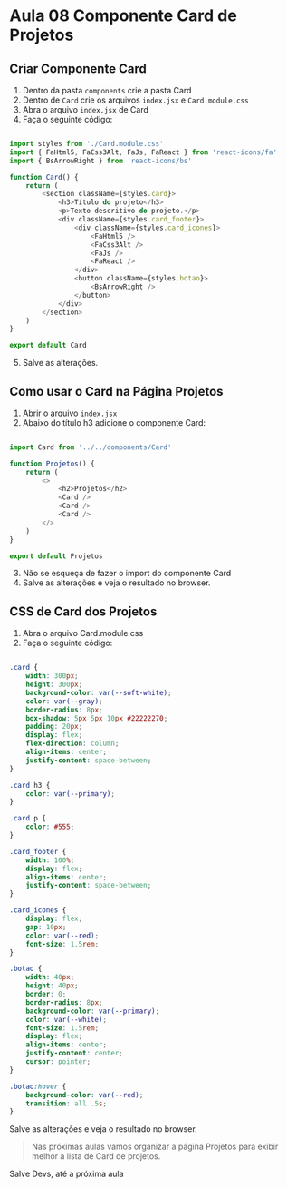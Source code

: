 # Aula 08 Componente Card de Projetos

## Criar Componente Card

1. Dentro da pasta `components` crie a pasta Card
2. Dentro de `Card` crie os arquivos `index.jsx` e `Card.module.css`
3. Abra o arquivo `index.jsx` de Card
4. Faça o seguinte código:

~~~javascript

import styles from './Card.module.css'
import { FaHtml5, FaCss3Alt, FaJs, FaReact } from 'react-icons/fa'
import { BsArrowRight } from 'react-icons/bs'

function Card() {
    return (
        <section className={styles.card}>
            <h3>Título do projeto</h3>
            <p>Texto descritivo do projeto.</p>
            <div className={styles.card_footer}>
                <div className={styles.card_icones}>
                    <FaHtml5 />
                    <FaCss3Alt />
                    <FaJs />
                    <FaReact />
                </div>
                <button className={styles.botao}>
                    <BsArrowRight />
                </button>
            </div>
        </section>
    )
}

export default Card

~~~

5. Salve as alterações.

## Como usar o Card na Página Projetos

1. Abrir o arquivo `index.jsx`
2. Abaixo do título h3 adicione o componente Card:

~~~javascript

import Card from '../../components/Card'

function Projetos() {
    return (
        <>
            <h2>Projetos</h2>
            <Card />
            <Card />
            <Card />
        </>
    )
}

export default Projetos

~~~
3. Não se esqueça de fazer o import do componente Card
4. Salve as alterações e veja o resultado no browser.


## CSS de Card dos Projetos

1. Abra o arquivo Card.module.css
2. Faça o seguinte código:

~~~css

.card {
    width: 300px;
    height: 300px;
    background-color: var(--soft-white);
    color: var(--gray);
    border-radius: 8px;
    box-shadow: 5px 5px 10px #22222270;
    padding: 20px;
    display: flex;
    flex-direction: column;
    align-items: center;
    justify-content: space-between;
}

.card h3 {
    color: var(--primary);
}

.card p {
    color: #555;
}

.card_footer {
    width: 100%;
    display: flex;
    align-items: center;
    justify-content: space-between;
}

.card_icones {
    display: flex;
    gap: 10px;
    color: var(--red);
    font-size: 1.5rem;
}

.botao {
    width: 40px;
    height: 40px;
    border: 0;
    border-radius: 8px;
    background-color: var(--primary);
    color: var(--white);
    font-size: 1.5rem;
    display: flex;
    align-items: center;
    justify-content: center;
    cursor: pointer;
}

.botao:hover {
    background-color: var(--red);
    transition: all .5s;
}

~~~

Salve as alterações e veja o resultado no browser.

> Nas próximas aulas vamos organizar a página Projetos para exibir melhor a lista de Card de projetos.

Salve Devs, até a próxima aula
